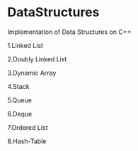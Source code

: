 # DataStructures

Implementation of Data Structures on C++

1.Linked List

2.Doubly Linked List

3.Dynamic Array

4.Stack

5.Queue

6.Deque

7.Ordered List

8.Hash-Table
